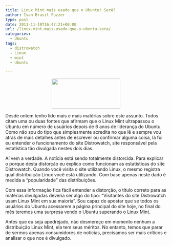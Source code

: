 ```yaml
---
title: Linux Mint mais usado que o Ubuntu! Será?
author: Ivan Brasil Fuzzer
type: post
date: 2011-11-10T16:47:21+00:00
url: /linux-mint-mais-usado-que-o-ubuntu-sera/
categories:
  - Ubuntu
tags:
  - distrowatch
  - Linux
  - mint
  - Ubuntu

---
```

<p style="text-align: center;">
  <a href="http://www.ubuntero.com.br/wp-content/uploads/2011/11/ubuntuvsmint.png"><img class="alignnone size-full wp-image-2955" title="ubuntuvsmint" src="http://www.ubuntero.com.br/wp-content/uploads/2011/11/ubuntuvsmint.png" alt="" width="214" height="93" /></a>
</p>

Desde ontem tenho lido mais e mais matérias sobre este assunto. Todos citam uma ou duas fontes que afirmam que o Linux Mint ultrapassou o Ubuntu em número de usuários depois de 6 anos de liderança do Ubuntu. Como não sou do tipo que simplesmente acredita no que lê e sempre vou atras de mais detalhes antes de escrever ou confirmar alguma coisa, lá fui eu entender o funcionamento do site Distrowatch, site responsável pela estatística tão divulgada nestes dois dias.

Aí vem a verdade. A notícia está sendo totalmente distorcida. Para explicar o porque desta distorção eu explico como funcionam as estatísticas do site Distrowatch. Quando você visita o site utilizando Linux, o mesmo registra qual distribuição Linux você está utilizando. Com base apenas neste dado é medida a &#8220;popularidade&#8221; das distribuições.

Com essa informação fica fácil entender a distorção, o título correto para as matérias divulgadas deveria ser algo do tipo: &#8220;Visitantes do site Distrowatch usam Linux Mint em sua maioria&#8221;. Sou capaz de apostar que se todos os usuários do Ubuntu acessarem a página principal do site hoje, no final do mês teremos uma surpresa vendo o Ubuntu superando o Linux Mint.

Antes que eu seja apedrejado, não desmereço em momento nenhum a distribuição Linux Mint, ela tem seus méritos. No entanto, temos que parar de sermos apenas consumidores de notícias, precisamos ser mais críticos e analisar o que nos é divulgado.